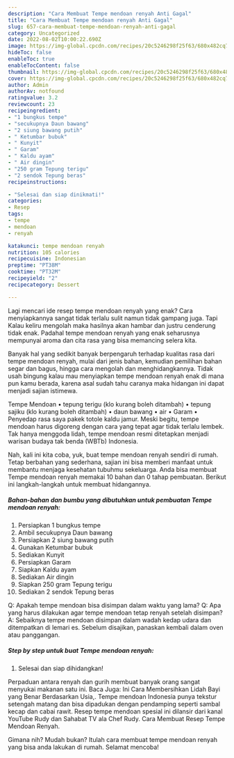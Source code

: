 ```yaml
---
description: "Cara Membuat Tempe mendoan renyah Anti Gagal"
title: "Cara Membuat Tempe mendoan renyah Anti Gagal"
slug: 657-cara-membuat-tempe-mendoan-renyah-anti-gagal
category: Uncategorized
date: 2022-08-02T10:00:22.690Z
image: https://img-global.cpcdn.com/recipes/20c5246298f25f63/680x482cq70/tempe-mendoan-renyah-foto-resep-utama.jpg
hideToc: false
enableToc: true
enableTocContent: false
thumbnail: https://img-global.cpcdn.com/recipes/20c5246298f25f63/680x482cq70/tempe-mendoan-renyah-foto-resep-utama.jpg
cover: https://img-global.cpcdn.com/recipes/20c5246298f25f63/680x482cq70/tempe-mendoan-renyah-foto-resep-utama.jpg
author: Admin
authorAv: notfound
ratingvalue: 3.2
reviewcount: 23
recipeingredient:
- "1 bungkus tempe"
- "secukupnya Daun bawang"
- "2 siung bawang putih"
- " Ketumbar bubuk"
- " Kunyit"
- " Garam"
- " Kaldu ayam"
- " Air dingin"
- "250 gram Tepung terigu"
- "2 sendok Tepung beras"
recipeinstructions:

- "Selesai dan siap dinikmati!"
categories:
- Resep
tags:
- tempe
- mendoan
- renyah

katakunci: tempe mendoan renyah 
nutrition: 105 calories
recipecuisine: Indonesian
preptime: "PT38M"
cooktime: "PT32M"
recipeyield: "2"
recipecategory: Dessert

---
```



Lagi mencari ide resep tempe mendoan renyah yang enak? Cara menyiapkannya sangat tidak terlalu sulit namun tidak gampang juga. Tapi Kalau keliru mengolah maka hasilnya akan hambar dan justru cenderung tidak enak. Padahal tempe mendoan renyah yang enak seharusnya mempunyai aroma dan cita rasa yang bisa memancing selera kita.


Banyak hal yang sedikit banyak berpengaruh terhadap kualitas rasa dari tempe mendoan renyah, mulai dari jenis bahan, kemudian pemilihan bahan segar dan bagus, hingga cara mengolah dan menghidangkannya. Tidak usah bingung kalau mau menyiapkan tempe mendoan renyah enak di mana pun kamu berada, karena asal sudah tahu caranya maka hidangan ini dapat menjadi sajian istimewa.

Tempe Mendoan • tepung terigu (klo kurang boleh ditambah) • tepung sajiku (klo kurang boleh ditambah) • daun bawang • air • Garam • Penyedap rasa saya pakek totole kaldu jamur. Meski begitu, tempe mendoan harus digoreng dengan cara yang tepat agar tidak terlalu lembek. Tak hanya menggoda lidah, tempe mendoan resmi ditetapkan menjadi warisan budaya tak benda (WBTb) Indonesia.


Nah, kali ini kita coba, yuk, buat tempe mendoan renyah sendiri di rumah. Tetap berbahan yang sederhana, sajian ini bisa memberi manfaat untuk membantu menjaga kesehatan tubuhmu sekeluarga. Anda bisa membuat Tempe mendoan renyah memakai 10 bahan dan 0 tahap pembuatan. Berikut ini langkah-langkah untuk membuat hidangannya.

<!--inarticleads1-->

##### Bahan-bahan dan bumbu yang dibutuhkan untuk pembuatan Tempe mendoan renyah:

1. Persiapkan 1 bungkus tempe
1. Ambil secukupnya Daun bawang
1. Persiapkan 2 siung bawang putih
1. Gunakan  Ketumbar bubuk
1. Sediakan  Kunyit
1. Persiapkan  Garam
1. Siapkan  Kaldu ayam
1. Sediakan  Air dingin
1. Siapkan 250 gram Tepung terigu
1. Sediakan 2 sendok Tepung beras


Q: Apakah tempe mendoan bisa disimpan dalam waktu yang lama? Q: Apa yang harus dilakukan agar tempe mendoan tetap renyah setelah disimpan? A: Sebaiknya tempe mendoan disimpan dalam wadah kedap udara dan ditempatkan di lemari es. Sebelum disajikan, panaskan kembali dalam oven atau panggangan. 

<!--inarticleads2-->

##### Step by step untuk buat Tempe mendoan renyah:


1. Selesai dan siap dihidangkan!

Perpaduan antara renyah dan gurih membuat banyak orang sangat menyukai makanan satu ini. Baca Juga: Ini Cara Membersihkan Lidah Bayi yang Benar Berdasarkan Usia,. Tempe mendoan Indonesia punya tekstur setengah matang dan bisa dipadukan dengan pendamping seperti sambal kecap dan cabai rawit. Resep tempe mendoan spesial ini dilansir dari kanal YouTube Rudy dan Sahabat TV ala Chef Rudy. Cara Membuat Resep Tempe Mendoan Renyah. 

Gimana nih? Mudah bukan? Itulah cara membuat tempe mendoan renyah yang bisa anda lakukan di rumah. Selamat mencoba!
